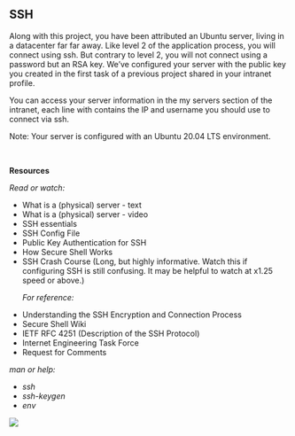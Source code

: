 <!DOCTYPE html>
<html>
<head>

<h2>SSH</h2>

<P>Along with this project, you have been attributed an Ubuntu server, living in a datacenter far far away. Like level 2 of the application process, you will connect using ssh. But contrary to level 2, you will not connect using a password but an RSA key. We’ve configured your server with the public key you created in the first task of a previous project shared in your intranet profile.

You can access your server information in the my servers section of the intranet, each line with contains the IP and username you should use to connect via ssh.

Note: Your server is configured with an Ubuntu 20.04 LTS environment.</P>

<br>
<body>

<b>Resources</b>

<i>Read or watch:</i>

<ul>

<li>What is a (physical) server - text</li>
<li>What is a (physical) server - video</li>
<li>SSH essentials</li>
<li>SSH Config File</li>
<li>Public Key Authentication for SSH</li>
<li>How Secure Shell Works</li>
<li>SSH Crash Course (Long, but highly informative. Watch this if configuring SSH is still confusing. It may be helpful to watch at x1.25 speed or above.)</li>

<em>For reference:</em>

<li>Understanding the SSH Encryption and Connection Process</li>
<li>Secure Shell Wiki</li>
<li>IETF RFC 4251 (Description of the SSH Protocol)</li>
<li>Internet Engineering Task Force</li>
<li>Request for Comments</li>

</ul>

<i>man or help:</i>

<ul>
<em>

<li>ssh</li>
<li>ssh-keygen</li>
<li>env</li>

</em>
</ul>

<img src="https://i.imgur.com/ll2MtNC.jpeg">
</body>
</head>
</html>
